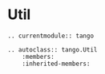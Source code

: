 # Util

```{eval-rst}
.. currentmodule:: tango
```

```{eval-rst}
.. autoclass:: tango.Util
    :members:
    :inherited-members:
```
